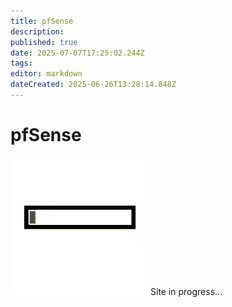 ```yaml
---
title: pfSense
description: 
published: true
date: 2025-07-07T17:25:02.244Z
tags: 
editor: markdown
dateCreated: 2025-06-26T13:28:14.848Z
---
```


# pfSense

![loading-progress-bar.gif](/general/loading-progress-bar.gif)
Site in progress...

<!--
# Download
https://atxfiles.netgate.com/mirror/downloads/ so I didnt have to create an account.
Checked the hashes and wanted to etract the gzip file with the windows built-in unpacker. I received an Directory instead of the iso. I figured that maybe a dedicated program like 7zip is a better option for unpacking archived files and it worked.

# Config
Creation of four Network Adapters because I wanted to have different network segments in my homelab (reference Infrastructure). 1 for the WAN (connected to the fritzbox for internet access), one admin LAN and the rest for the different segment (Server LAN, User LAN, Attack LAN).

# Installation
Just booted the vm and agreed to the first things (default). Then a reboot was required and after that I had to configure the network interfaces (screenshot).
vtnet0 = WAN
vtnet1 = LAN (enabled full firewalling/NAT mode)
vtnet2 = optional 1 interface
vtnet3 = optional 2 interface

pfSense 2.7.2

# WAN Interface
IPv4-WAN address (static): 192.168.178.100/24
IPv6-WAN address: DHCP6
Default Gateway: 192.168.178.1 (Fritz!Box)

# LAN Interfaces 
## Admin-LAN
IPv4 (static): 10.10.1.1/24
IPv6: DHCP6
DHCP for the Clients: Activated
DHCP range: 10.10.1.100-10.10.1.199
MAC: BC:24:11:37:C9:28

## Corp-LAN
IPv4 (static): 10.10.2.1/24
IPv6: DHCP6
DHCP for the Clients: Activated
DHCP range: 10.10.2.100-10.10.2.199
MAC: BC:24:11:6C:10:07

## Server-LAN
IPv4 (static): 10.10.3.1/24
IPv6: DHCP6
DHCP for the Clients: Activated
DHCP range: 10.10.3.100-10.10.3.199
MAC: BC:24:11:C3:38:04

## Attack-LAN
IPv4 (static): 10.10.4.1/24
IPv6: DHCP6
DHCP for the Clients: Activated
DHCP range: 10.10.4.100-10.10.4.199
MAC: BC:24:11:04:0A:E1

## Overview
INSERT IMAGE <create_pfsense_vm_21.png>
I could also use VLANs but for now I leave it as is with different virtual network interfaces for each LAN.

# Network Bridges
Under Datacenter > proxmox01 > System > Network I created Linux Bridges for each LAN so that the Proxmox is handeling (routing) all the traffic between the networks. Each virtual NIC of the different LANs is their gateway. This way they are all segmented and separated.
INSERT IMAGE for CREATION OF THE BRIDGES
After I created the bridges I assigned the bridges to the according network interfaces of the pfSense. 
(IMAGE)
To configure the pfSense via the web console I temporarily assigned the NIC of the kali-01 VM to the vmbr1 (Admin LAN) so that I have access to the web console.

# Configure pfSense
I rebooted the VM, logged in again and checked the IP configuration of the kali-01 VM. 
It received an IP address via DHCP (IMAGE)

I logged in to the webinterface with the default credentials     
Username: admin
Password: pfsense 
-->